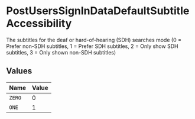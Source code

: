 # PostUsersSignInDataDefaultSubtitleAccessibility

The subtitles for the deaf or hard-of-hearing (SDH) searches mode (0 = Prefer non-SDH subtitles, 1 = Prefer SDH subtitles, 2 = Only show SDH subtitles, 3 = Only shown non-SDH subtitles)


## Values

| Name   | Value  |
| ------ | ------ |
| `ZERO` | 0      |
| `ONE`  | 1      |